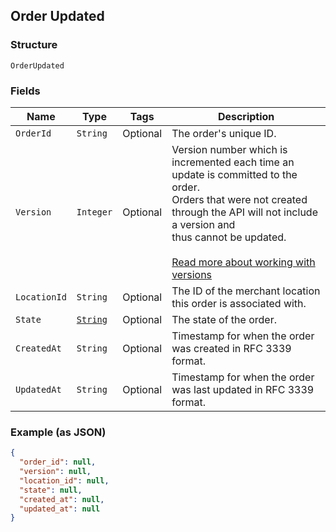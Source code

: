 ## Order Updated

### Structure

`OrderUpdated`

### Fields

| Name | Type | Tags | Description |
|  --- | --- | --- | --- |
| `OrderId` | `String` | Optional | The order's unique ID. |
| `Version` | `Integer` | Optional | Version number which is incremented each time an update is committed to the order.<br>Orders that were not created through the API will not include a version and<br>thus cannot be updated.<br><br>[Read more about working with versions](https://developer.squareup.com/docs/docs/orders-api/manage-orders#update-orders) |
| `LocationId` | `String` | Optional | The ID of the merchant location this order is associated with. |
| `State` | [`String`](/doc/models/order-state.md) | Optional | The state of the order. |
| `CreatedAt` | `String` | Optional | Timestamp for when the order was created in RFC 3339 format. |
| `UpdatedAt` | `String` | Optional | Timestamp for when the order was last updated in RFC 3339 format. |

### Example (as JSON)

```json
{
  "order_id": null,
  "version": null,
  "location_id": null,
  "state": null,
  "created_at": null,
  "updated_at": null
}
```

